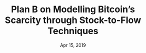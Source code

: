 ---
layout: page
title: Plan B on Modelling Bitcoin’s Scarcity through Stock-to-Flow Techniques
podcast: SLP
episode: 67
hosts: Stephan Livera
date: Apr 15, 2019
guest: Plan B
lesson: 10
link: https://stephanlivera.com/episode/67
---